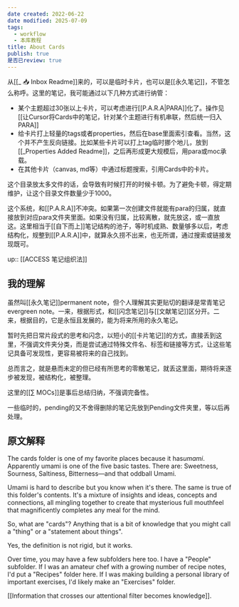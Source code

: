 ```yaml
---
date created: 2022-06-22
date modified: 2025-07-09
tags:
  - workflow
  - 本库教程
title: About Cards
publish: true
是否已review: true
---
```


从[[_ 📥 Inbox Readme]]来的，可以是临时卡片，也可以是[[永久笔记]]，不管怎么称呼。这里的笔记，我可能通过以下几种方式进行纳管：

- 某个主题超过30张以上卡片，可以考虑进行[[P.A.R.A|PARA]]化了。操作见[[让Cursor将Cards中的笔记，针对某个主题进行有机串联，然后统一归入PARA]]
- 给卡片打上轻量的tags或者properties，然后在base里面索引查看。当然，这个并不产生反向链接。比如某些卡片可以打上tag临时挪个地儿，放到[[_Properties Added Readme]]，之后再形成更大规模后，用para或moc承载。
- 在其他卡片（canvas, md等）中通过标题搜索，引用Cards中的卡片。

这个目录放太多文件的话，会导致有时候打开的时候卡顿。为了避免卡顿，得定期维护，让这个目录文件数量少于1000。

这个系统，和[[P.A.R.A]]不冲突。如果第一次创建文件就能有para的归属，就直接放到对应para文件夹里面。如果没有归属，比较离散，就先放这，或一直放这。这里相当于[[自下而上]]笔记结构的池子，等时机成熟、数量够多以后，考虑结构化，规整到[[P.A.R.A]]中，就算永久捞不出来，也无所谓，通过搜索或链接发现既可。

up:: [[ACCESS 笔记组织法]]

## 我的理解

虽然叫[[永久笔记]]permanent note，但个人理解其实更贴切的翻译是常青笔记evergreen note。一来，根据形式，和[[闪念笔记]]与[[文献笔记]]区分开。二来，根据目的，它是永恒且发展的，能为将来所用的永久笔记。

暂时先把日常片段式的思考和闪念，以短小的[[卡片笔记]]的方式，直接丢到这里，不强调文件夹分类，而是尝试通过特殊文件名、标签和链接等方式，让这些笔记具备可发现性，更容易被将来的自己找到。

总而言之，就是悬而未定的但已经有所思考的零散笔记，就丢这里面，期待将来逐步被发现，被结构化，被整理。

这里的[[∑ MOCs]]是事后总结归纳，不强调完备性。

一些临时的，pending的又不舍得删除的笔记先放到Pending文件夹里，等以后再处理。

## 原文解释

The cards folder is one of my favorite places because it has*umami*. Apparently umami is one of the five basic tastes. There are: Sweetness, Sourness, Saltiness, Bitterness—and that oddball Umami.

Umami is hard to describe but you know when it's there. The same is true of this folder's contents. It's a mixture of insights and ideas, concepts and connections, all mingling together to create that mysterious full mouthfeel that magnificently completes any meal for the mind.

So, what are "cards"? Anything that is a bit of knowledge that you might call a "thing" or a "statement about things".

Yes, the definition is not rigid, but it works.

Over time, you may have a few subfolders here too. I have a "People" subfolder. If I was an amateur chef with a growing number of recipe notes, I'd put a "Recipes" folder here. If I was making building a personal library of important exercises, I'd likely make an "Exercises" folder.

[[Information that crosses our attentional filter becomes knowledge]].
